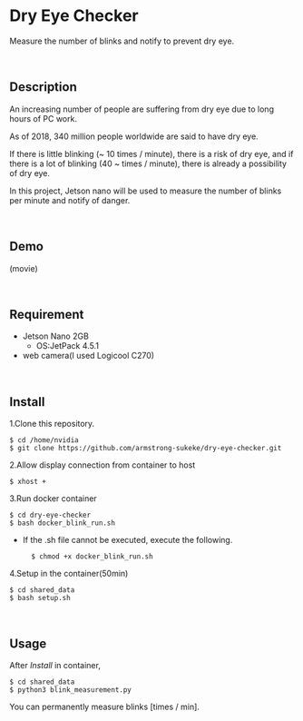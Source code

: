 # Dry Eye Checker

Measure the number of blinks and notify to prevent dry eye.



<br>


## Description
An increasing number of people are suffering from dry eye due to long hours of PC work.

As of 2018, 340 million people worldwide are said to have dry eye.

If there is little blinking (~ 10 times / minute), there is a risk of dry eye, and if there is a lot of blinking (40 ~ times / minute), there is already a possibility of dry eye.

In this project, Jetson nano will be used to measure the number of blinks per minute and notify of danger.

<br>


## Demo
(movie)

<br>


## Requirement
- Jetson Nano 2GB
    - OS:JetPack 4.5.1
- web camera(I used Logicool C270)

<br>

## Install
1.Clone this repository.

    $ cd /home/nvidia
    $ git clone https://github.com/armstrong-sukeke/dry-eye-checker.git

2.Allow display connection from container to host

    $ xhost +

3.Run docker container

    $ cd dry-eye-checker
    $ bash docker_blink_run.sh

- If the .sh file cannot be executed, execute the following.

        $ chmod +x docker_blink_run.sh

4.Setup in the container(50min)

    $ cd shared_data
    $ bash setup.sh
    


<br>

## Usage
After *Install* in container,

    $ cd shared_data
    $ python3 blink_measurement.py

You can permanently measure blinks [times / min].

<br>
